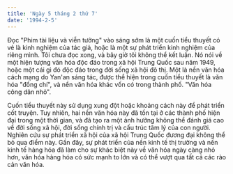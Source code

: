 ```yaml
---
title: 'Ngày 5 tháng 2 thứ 7'
date: '1994-2-5'
---
```

Đọc "Phim tài liệu và viễn tưởng" vào sáng sớm là một cuốn tiểu thuyết có vẻ là kinh nghiệm của tác giả, hoặc là một sự phát triển kinh nghiệm của riêng mình. Tôi chưa đọc xong, và bây giờ tôi không thể kết luận. Nó nói về một hiện tượng văn hóa độc đáo trong xã hội Trung Quốc sau năm 1949, hoặc một cái gì đó độc đáo trong đời sống xã hội đô thị. Một là nền văn hóa cách mạng do Yan'an sáng tác, được thể hiện trong cuốn tiểu thuyết là văn hóa "đồng chí", và nền văn hóa khác vốn có trong thành phố. "Văn hóa công dân nhỏ".

Cuốn tiểu thuyết này sử dụng xung đột hoặc khoảng cách này để phát triển cốt truyện. Tuy nhiên, hai nền văn hóa này đã tồn tại ở các thành phố hiện đại trong một thời gian, và đã tạo ra một ảnh hưởng không thể đánh giá cao về đời sống xã hội, đời sống chính trị và cấu trúc tâm lý của con người. Nghiên cứu sự phát triển xã hội của xã hội Trung Quốc đương đại không thể bỏ qua điểm này. Gần đây, sự phát triển của nền kinh tế thị trường và nền kinh tế hàng hóa đã làm cho sự khác biệt này về văn hóa ngày càng nhỏ hơn, văn hóa hàng hóa có sức mạnh to lớn và có thể vượt qua tất cả các rào cản văn hóa.
